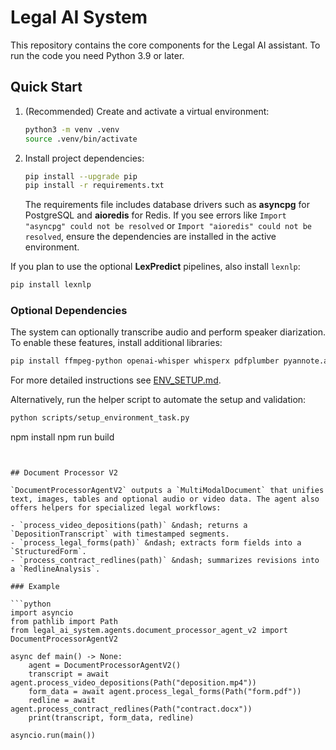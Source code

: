 # Legal AI System

This repository contains the core components for the Legal AI assistant. To run the code you need Python 3.9 or later.

## Quick Start

1. (Recommended) Create and activate a virtual environment:
   ```bash
   python3 -m venv .venv
   source .venv/bin/activate
   ```
2. Install project dependencies:
   ```bash
   pip install --upgrade pip
   pip install -r requirements.txt
   ```
   The requirements file includes database drivers such as **asyncpg** for PostgreSQL and **aioredis** for Redis. If you see errors like `Import "asyncpg" could not be resolved` or `Import "aioredis" could not be resolved`, ensure the dependencies are installed in the active environment.

If you plan to use the optional **LexPredict** pipelines, also install `lexnlp`:
```bash
pip install lexnlp
```

### Optional Dependencies

The system can optionally transcribe audio and perform speaker diarization. To
enable these features, install additional libraries:

```bash
pip install ffmpeg-python openai-whisper whisperx pdfplumber pyannote.audio
```

For more detailed instructions see [ENV_SETUP.md](ENV_SETUP.md).

Alternatively, run the helper script to automate the setup and validation:
```bash
python scripts/setup_environment_task.py
```


npm install
npm run build
```


## Document Processor V2

`DocumentProcessorAgentV2` outputs a `MultiModalDocument` that unifies text, images, tables and optional audio or video data. The agent also offers helpers for specialized legal workflows:

- `process_video_depositions(path)` &ndash; returns a `DepositionTranscript` with timestamped segments.
- `process_legal_forms(path)` &ndash; extracts form fields into a `StructuredForm`.
- `process_contract_redlines(path)` &ndash; summarizes revisions into a `RedlineAnalysis`.

### Example

```python
import asyncio
from pathlib import Path
from legal_ai_system.agents.document_processor_agent_v2 import DocumentProcessorAgentV2

async def main() -> None:
    agent = DocumentProcessorAgentV2()
    transcript = await agent.process_video_depositions(Path("deposition.mp4"))
    form_data = await agent.process_legal_forms(Path("form.pdf"))
    redline = await agent.process_contract_redlines(Path("contract.docx"))
    print(transcript, form_data, redline)

asyncio.run(main())
```

